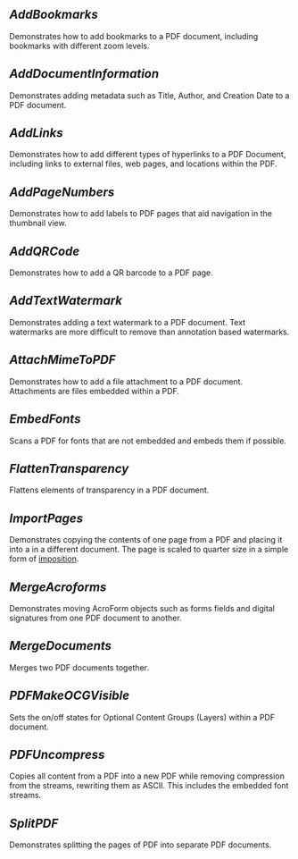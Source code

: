 ## ***AddBookmarks***
Demonstrates how to add bookmarks to a PDF document, including bookmarks with different zoom levels.

## ***AddDocumentInformation***
Demonstrates adding metadata such as Title, Author, and Creation Date to a PDF document.

## ***AddLinks***
Demonstrates how to add different types of hyperlinks to a PDF Document, including links to external files, web pages, and locations within the PDF.

## ***AddPageNumbers***
Demonstrates how to add labels to PDF pages that aid navigation in the thumbnail view.

## ***AddQRCode***
Demonstrates how to add a QR barcode to a PDF page.

## ***AddTextWatermark***
Demonstrates adding a text watermark to a PDF document. Text watermarks are more difficult to remove than annotation based watermarks.

## ***AttachMimeToPDF***
Demonstrates how to add a file attachment to a PDF document. Attachments are files embedded within a PDF.

## ***EmbedFonts***
Scans a PDF for fonts that are not embedded and embeds them if possible.

## ***FlattenTransparency***
Flattens elements of transparency in a PDF document.

## ***ImportPages***
Demonstrates copying the contents of one page from a PDF and placing it into a in a different document. The page is scaled to quarter size in a simple form of [imposition](https://en.wikipedia.org/wiki/Imposition).

## ***MergeAcroforms***
Demonstrates moving AcroForm objects such as forms fields and digital signatures from one PDF document to another.

## ***MergeDocuments***
Merges two PDF documents together.

## ***PDFMakeOCGVisible***
Sets the on/off states for Optional Content Groups (Layers) within a PDF document.

## ***PDFUncompress***
Copies all content from a PDF into a new PDF while removing compression from the streams, rewriting them as ASCII. This includes the embedded font streams.

## ***SplitPDF***
Demonstrates splitting the pages of PDF into separate PDF documents.
